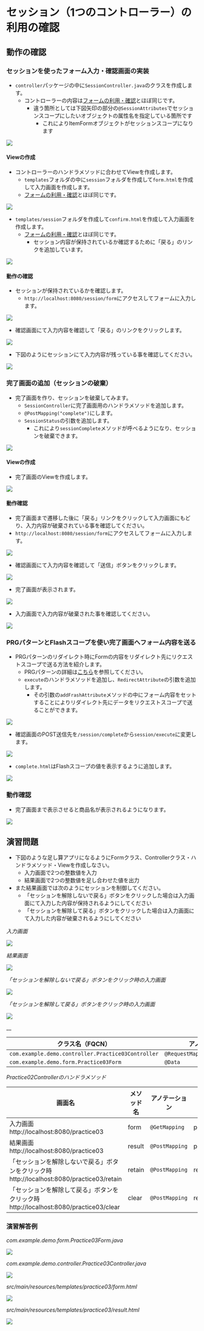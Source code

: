 # セッション（1つのコントローラー）の利用の確認

## 動作の確認

### セッションを使ったフォーム入力・確認画面の実装

- `controller`パッケージの中に`SessionController.java`のクラスを作成します。
  - コントローラーの内容は[フォームの利用・確認](mvc-form.md)とほぼ同じです。
    - 違う箇所としては下図矢印の部分の`@SessionAttributes`でセッションスコープにしたいオブジェクトの属性名を指定している箇所です
      - これによりItemFormオブジェクトがセッションスコープになります

![](img/springmvc-session-01.png)

#### Viewの作成

- コントローラーのハンドラメソッドに合わせてViewを作成します。
  - `templates`フォルダの中に`session`フォルダを作成して`form.html`を作成して入力画面を作成します。
  - [フォームの利用・確認](mvc-form.md)とほぼ同じです。

![](img/springmvc-session-02.png)

- `templates/session`フォルダを作成して`confirm.html`を作成して入力画面を作成します。
  - [フォームの利用・確認](mvc-form.md)とほぼ同じです。
    - セッション内容が保持されているか確認するために「戻る」のリンクを追加しています。

![](img/springmvc-session-03.png)

#### 動作の確認

- セッションが保持されているかを確認します。
  - `http://localhost:8080/session/form`にアクセスしてフォームに入力します。

![](img/springmvc-session-05.png)

- 確認画面にて入力内容を確認して「戻る」のリンクをクリックします。

![](img/springmvc-session-06.png)

- 下図のようにセッションにて入力内容が残っている事を確認してください。

![](img/springmvc-session-07.png)

### 完了画面の追加（セッションの破棄）

- 完了画面を作り、セッションを破棄してみます。
  - `SessionController`に完了画面用のハンドラメソッドを追加します。
  - `@PostMapping("complete")`にします。
  - `SessionStatus`の引数を追加します。
    - これにより`sessionComplete`メソッドが呼べるようになり、セッションを破棄できます。

![](img/springmvc-session-04.png)

#### Viewの作成

- 完了画面のViewを作成します。

![](img/springmvc-session-08.png)

#### 動作確認

- 完了画面まで遷移した後に「戻る」リンクをクリックして入力画面にもどり、入力内容が破棄されている事を確認してください。
- `http://localhost:8080/session/form`にアクセスしてフォームに入力します。

![](img/springmvc-session-05.png)

- 確認画面にて入力内容を確認して「送信」ボタンをクリックします。

![](img/springmvc-session-09.png)

- 完了画面が表示されます。

![](img/springmvc-session-10.png)

- 入力画面で入力内容が破棄された事を確認してください。

![](img/springmvc-session-11.png)

### PRGパターンとFlashスコープを使い完了画面へフォーム内容を送る

- PRGパターンのリダイレクト時にFormの内容をリダイレクト先にリクエストスコープで送る方法を紹介します。
  - PRGパターンの詳細は[こちら](https://qiita.com/furi/items/a32c106e9d7c4418fc9d#:~:text=%E4%B8%80%E8%A8%80%E3%81%A7%E8%A8%80%E3%81%86%E3%81%A8,POST%E3%81%97%E3%82%88%E3%81%86%E3%81%A8%E3%81%97%E3%81%A6%E3%81%97%E3%81%BE%E3%81%84%E3%81%BE%E3%81%99%E3%80%82)を参照してください。
  - `execute`のハンドラメソッドを追加し、`RedirectAttribute`の引数を追加します。
    - その引数の`addFrashAttribute`メソッドの中にフォーム内容をセットすることによりリダイレクト先にデータをリクエストスコープで送ることができます。

![](img/spring-session-flash.png)

- 確認画面のPOST送信先を`/session/complete`から`session/execute`に変更します。

![](img/spring-session-flash-view.png)

- `complete.html`はFlashスコープの値を表示するように追加します。

![](img/spring-session-flash-comple.png)

### 動作確認

- 完了画面まで表示させると商品名が表示されるようになります。

![](img/spring-sessionn-flash-02.png)

## 演習問題

- 下図のような足し算アプリになるようにFormクラス、Controllerクラス・ハンドラメソッド・Viewを作成しなさい。
  - 入力画面で2つの整数値を入力
  - 結果画面で2つの整数値を足し合わせた値を出力
- また結果画面では次のようにセッションを制御してください。
  - 「セッションを解除しないで戻る」ボタンをクリックした場合は入力画面にて入力した内容が保持されるようにしてください
  - 「セッションを解除して戻る」ボタンをクリックした場合は入力画面にて入力した内容が破棄されるようにしてください

_入力画面_

![](img/springmvc-practice03-01.png)

_結果画面_

![](img/springmvc-practice03-02.png)

_「セッションを解除しないで戻る」ボタンをクリック時の入力画面_

![](img/springmvc-practice03-01.png)

_「セッションを解除して戻る」ボタンをクリック時の入力画面_

![](img/springmvc-practice03-03.png)

__

|クラス名（FQCN）|アノテーション|
|---|---|
|`com.example.demo.controller.Practice03Controller`|`@RequestMapping("practice02")`
|`com.example.demo.form.Practice03Form`|`@Data`

_Practice02Controllerのハンドラメソッド_

画面名|メソッド名|アノテーション|戻り値
---|---|---|---
入力画面<br>http://localhost:8080/practice03|form|`@GetMapping`|practice03/form
結果画面<br>http://localhost:8080/practice03|result|`@PostMapping`|practice03/result
「セッションを解除しないで戻る」ボタンをクリック時<br>http://localhost:8080/practice03/retain|retain|`@PostMapping`|redirect:/practice03
「セッションを解除して戻る」ボタンをクリック時<br>http://localhost:8080/practice03/clear|clear|`@PostMapping`|redirect:/practice03


### 演習解答例

_com.example.demo.form.Practice03Form.java_

![](img/springmvc-practice03-a1.png)

_com.example.demo.controller.Practice03Controller.java_

![](img/springmvc-practice03-a2.png)

_src/main/resources/templates/practice03/form.html_

![](img/springmvc-practice03-a3.png)

_src/main/resources/templates/practice03/result.html_

![](img/springmvc-practice03-a4.png)